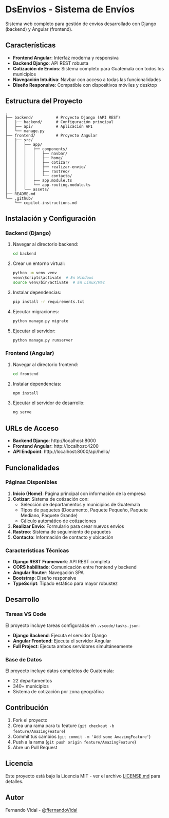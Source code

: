 # DsEnvios - Sistema de Envíos

Sistema web completo para gestión de envíos desarrollado con Django (backend) y Angular (frontend).

## Características

- **Frontend Angular**: Interfaz moderna y responsiva
- **Backend Django**: API REST robusta
- **Cotización de Envíos**: Sistema completo para Guatemala con todos los municipios
- **Navegación Intuitiva**: Navbar con acceso a todas las funcionalidades
- **Diseño Responsive**: Compatible con dispositivos móviles y desktop

## Estructura del Proyecto

```
.
├── backend/          # Proyecto Django (API REST)
│   ├── backend/      # Configuración principal
│   ├── api/          # Aplicación API
│   └── manage.py
├── frontend/         # Proyecto Angular
│   ├── src/
│   │   ├── app/
│   │   │   ├── components/
│   │   │   │   ├── navbar/
│   │   │   │   ├── home/
│   │   │   │   ├── cotizar/
│   │   │   │   ├── realizar-envio/
│   │   │   │   ├── rastreo/
│   │   │   │   └── contacto/
│   │   │   ├── app.module.ts
│   │   │   └── app-routing.module.ts
│   │   └── assets/
├── README.md
└── .github/
    └── copilot-instructions.md
```

## Instalación y Configuración

### Backend (Django)

1. Navegar al directorio backend:
   ```bash
   cd backend
   ```

2. Crear un entorno virtual:
   ```bash
   python -m venv venv
   venv\Scripts\activate  # En Windows
   source venv/bin/activate  # En Linux/Mac
   ```

3. Instalar dependencias:
   ```bash
   pip install -r requirements.txt
   ```

4. Ejecutar migraciones:
   ```bash
   python manage.py migrate
   ```

5. Ejecutar el servidor:
   ```bash
   python manage.py runserver
   ```

### Frontend (Angular)

1. Navegar al directorio frontend:
   ```bash
   cd frontend
   ```

2. Instalar dependencias:
   ```bash
   npm install
   ```

3. Ejecutar el servidor de desarrollo:
   ```bash
   ng serve
   ```

## URLs de Acceso

- **Backend Django**: http://localhost:8000
- **Frontend Angular**: http://localhost:4200
- **API Endpoint**: http://localhost:8000/api/hello/

## Funcionalidades

### Páginas Disponibles

1. **Inicio (Home)**: Página principal con información de la empresa
2. **Cotizar**: Sistema de cotización con:
   - Selección de departamentos y municipios de Guatemala
   - Tipos de paquetes (Documento, Paquete Pequeño, Paquete Mediano, Paquete Grande)
   - Cálculo automático de cotizaciones
3. **Realizar Envío**: Formulario para crear nuevos envíos
4. **Rastreo**: Sistema de seguimiento de paquetes
5. **Contacto**: Información de contacto y ubicación

### Características Técnicas

- **Django REST Framework**: API REST completa
- **CORS habilitado**: Comunicación entre frontend y backend
- **Angular Router**: Navegación SPA
- **Bootstrap**: Diseño responsive
- **TypeScript**: Tipado estático para mayor robustez

## Desarrollo

### Tareas VS Code

El proyecto incluye tareas configuradas en `.vscode/tasks.json`:

- **Django Backend**: Ejecuta el servidor Django
- **Angular Frontend**: Ejecuta el servidor Angular
- **Full Project**: Ejecuta ambos servidores simultáneamente

### Base de Datos

El proyecto incluye datos completos de Guatemala:
- 22 departamentos
- 340+ municipios
- Sistema de cotización por zona geográfica

## Contribución

1. Fork el proyecto
2. Crea una rama para tu feature (`git checkout -b feature/AmazingFeature`)
3. Commit tus cambios (`git commit -m 'Add some AmazingFeature'`)
4. Push a la rama (`git push origin feature/AmazingFeature`)
5. Abre un Pull Request

## Licencia

Este proyecto está bajo la Licencia MIT - ver el archivo [LICENSE.md](LICENSE.md) para detalles.

## Autor

Fernando Vidal - [@ffernandoVidal](https://github.com/ffernandoVidal)

